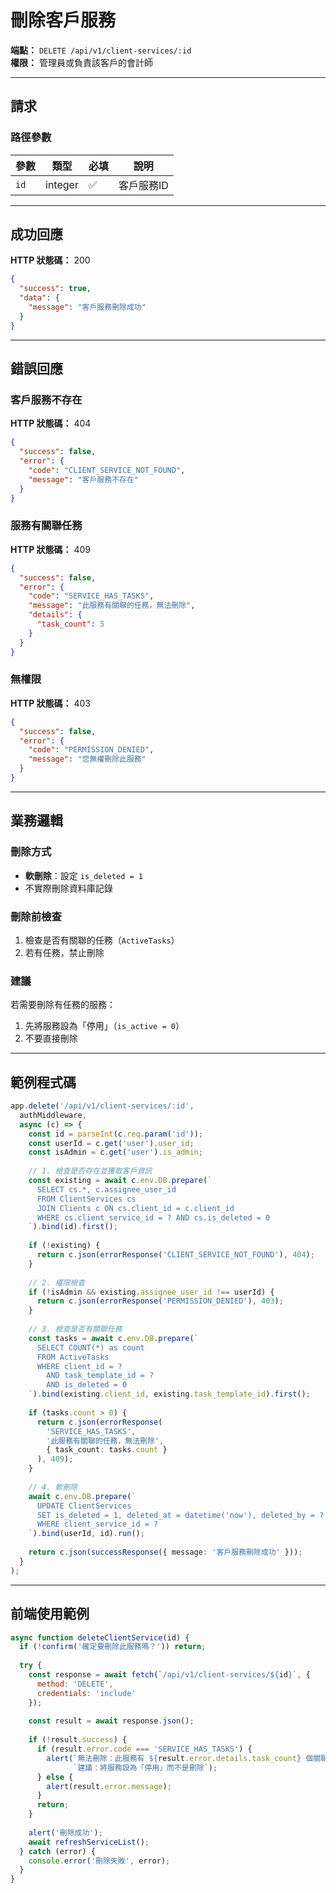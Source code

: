# 刪除客戶服務

**端點：** `DELETE /api/v1/client-services/:id`  
**權限：** 管理員或負責該客戶的會計師

---

## 請求

### 路徑參數
| 參數 | 類型 | 必填 | 說明 |
|-----|------|------|------|
| `id` | integer | ✅ | 客戶服務ID |

---

## 成功回應

**HTTP 狀態碼：** 200

```json
{
  "success": true,
  "data": {
    "message": "客戶服務刪除成功"
  }
}
```

---

## 錯誤回應

### 客戶服務不存在
**HTTP 狀態碼：** 404
```json
{
  "success": false,
  "error": {
    "code": "CLIENT_SERVICE_NOT_FOUND",
    "message": "客戶服務不存在"
  }
}
```

### 服務有關聯任務
**HTTP 狀態碼：** 409
```json
{
  "success": false,
  "error": {
    "code": "SERVICE_HAS_TASKS",
    "message": "此服務有關聯的任務，無法刪除",
    "details": {
      "task_count": 5
    }
  }
}
```

### 無權限
**HTTP 狀態碼：** 403
```json
{
  "success": false,
  "error": {
    "code": "PERMISSION_DENIED",
    "message": "您無權刪除此服務"
  }
}
```

---

## 業務邏輯

### 刪除方式
- **軟刪除**：設定 `is_deleted = 1`
- 不實際刪除資料庫記錄

### 刪除前檢查
1. 檢查是否有關聯的任務（`ActiveTasks`）
2. 若有任務，禁止刪除

### 建議
若需要刪除有任務的服務：
1. 先將服務設為「停用」（`is_active = 0`）
2. 不要直接刪除

---

## 範例程式碼

```typescript
app.delete('/api/v1/client-services/:id', 
  authMiddleware,
  async (c) => {
    const id = parseInt(c.req.param('id'));
    const userId = c.get('user').user_id;
    const isAdmin = c.get('user').is_admin;
    
    // 1. 檢查是否存在並獲取客戶資訊
    const existing = await c.env.DB.prepare(`
      SELECT cs.*, c.assignee_user_id
      FROM ClientServices cs
      JOIN Clients c ON cs.client_id = c.client_id
      WHERE cs.client_service_id = ? AND cs.is_deleted = 0
    `).bind(id).first();
    
    if (!existing) {
      return c.json(errorResponse('CLIENT_SERVICE_NOT_FOUND'), 404);
    }
    
    // 2. 權限檢查
    if (!isAdmin && existing.assignee_user_id !== userId) {
      return c.json(errorResponse('PERMISSION_DENIED'), 403);
    }
    
    // 3. 檢查是否有關聯任務
    const tasks = await c.env.DB.prepare(`
      SELECT COUNT(*) as count 
      FROM ActiveTasks 
      WHERE client_id = ? 
        AND task_template_id = ?
        AND is_deleted = 0
    `).bind(existing.client_id, existing.task_template_id).first();
    
    if (tasks.count > 0) {
      return c.json(errorResponse(
        'SERVICE_HAS_TASKS', 
        '此服務有關聯的任務，無法刪除',
        { task_count: tasks.count }
      ), 409);
    }
    
    // 4. 軟刪除
    await c.env.DB.prepare(`
      UPDATE ClientServices 
      SET is_deleted = 1, deleted_at = datetime('now'), deleted_by = ?
      WHERE client_service_id = ?
    `).bind(userId, id).run();
    
    return c.json(successResponse({ message: '客戶服務刪除成功' }));
  }
);
```

---

## 前端使用範例

```javascript
async function deleteClientService(id) {
  if (!confirm('確定要刪除此服務嗎？')) return;
  
  try {
    const response = await fetch(`/api/v1/client-services/${id}`, {
      method: 'DELETE',
      credentials: 'include'
    });
    
    const result = await response.json();
    
    if (!result.success) {
      if (result.error.code === 'SERVICE_HAS_TASKS') {
        alert(`無法刪除：此服務有 ${result.error.details.task_count} 個關聯任務\n` +
              `建議：將服務設為「停用」而不是刪除`);
      } else {
        alert(result.error.message);
      }
      return;
    }
    
    alert('刪除成功');
    await refreshServiceList();
  } catch (error) {
    console.error('刪除失敗', error);
  }
}
```


